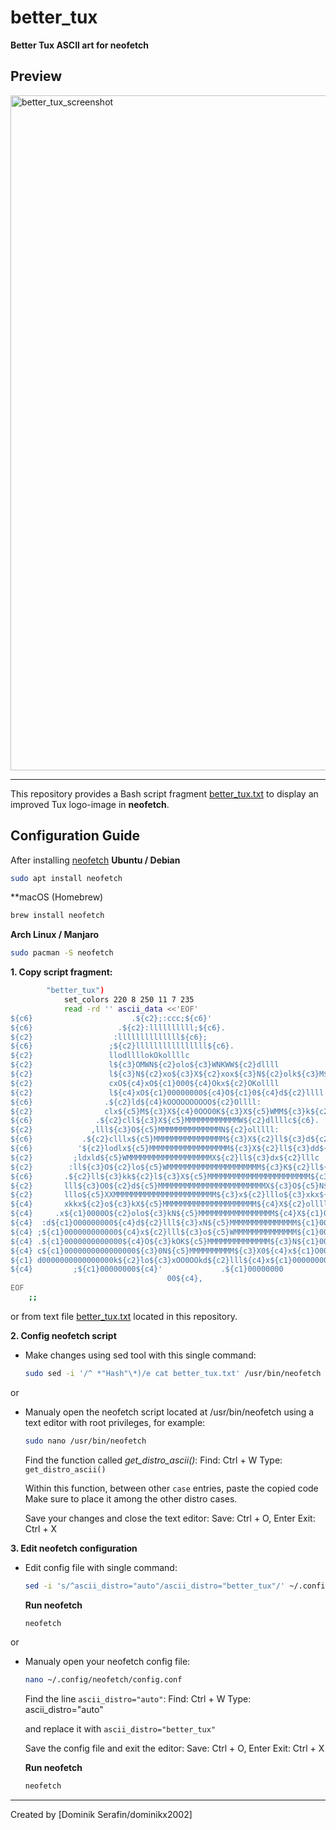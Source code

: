 # better_tux  
**Better Tux ASCII art for neofetch**

## Preview
<img width="1920" height="1080" alt="better_tux_screenshot" src="https://github.com/user-attachments/assets/2506d13e-311b-4afa-a996-060021a0be4e" />

---

This repository provides a Bash script fragment [better_tux.txt](better_tux.txt) to display an improved Tux logo-image in **neofetch**.

## Configuration Guide

After installing [neofetch](https://github.com/dylanaraps/neofetch.git)
**Ubuntu / Debian**
```bash
sudo apt install neofetch
```
**macOS (Homebrew)
```bash
brew install neofetch
```
**Arch Linux / Manjaro**
```bash
sudo pacman -S neofetch
```

**1. Copy script fragment:**
```bash
        "better_tux")
            set_colors 220 8 250 11 7 235 
            read -rd '' ascii_data <<'EOF'
${c6}                      .${c2};:ccc;${c6}'                    
${c6}                   .${c2}:llllllllll;${c6}.                 
${c2}                  :llllllllllllll${c6};                
${c6}                 ;${c2}llllllllllllllll${c6}.               
${c2}                 llodllllokOkollllc               
${c2}                 l${c3}OMWN${c2}olo${c3}WNKWW${c2}dllll               
${c2}                 l${c3}N${c2}xo${c3}X${c2}xox${c3}N${c2}olk${c3}M${c2}0llll               
${c2}                 cxO${c4}xO${c1}000${c4}Okx${c2}OKollll               
${c2}                 l${c4}xO${c1}00000000${c4}O${c1}0${c4}d${c2}llll               
${c6}                .${c2}ld${c4}kOOOOOOOOOO${c2}Ollll:              
${c2}                clx${c5}M${c3}X${c4}0OOO0K${c3}X${c5}WMM${c3}k${c2}llll:             
${c6}              .${c2}cll${c3}X${c5}MMMMMMMMMMMMW${c2}dllllc${c6}.           
${c2}             ,lll${c3}O${c5}MMMMMMMMMMMMMMN${c2}olllll:          
${c6}           .${c2}clllx${c5}MMMMMMMMMMMMMMMM${c3}X${c2}ll${c3}d${c2}olll${c6}'        
${c6}          '${c2}lodlx${c5}MMMMMMMMMMMMMMMMMM${c3}X${c2}ll${c3}dd${c2}lll:       
${c2}         ;ldxld${c5}WMMMMMMMMMMMMMMMMMMMX${c2}ll${c3}dx${c2}lllc      
${c2}        :ll${c3}O${c2}lo${c5}WMMMMMMMMMMMMMMMMMMMMM${c3}K${c2}ll${c3}Ko${c2}lll:     
${c6}       .${c2}ll${c3}kk${c2}l${c3}X${c5}MMMMMMMMMMMMMMMMMMMMMMM${c3}k${c2}l${c3}0k${c2}llll${c6}.    
${c2}       lll${c3}O0${c2}d${c5}MMMMMMMMMMMMMMMMMMMMMMMMX${c3}O${c5}N${c3}O${c2}olll${c6}'    
${c2}       lllo${c5}XXMMMMMMMMMMMMMMMMMMMMMMM${c3}x${c2}lllo${c3}xkx${c2}l${c6}.    
${c4}       xkkx${c2}o${c3}kX${c5}MMMMMMMMMMMMMMMMMMMMM${c4}X${c2}ollllll${c3}O${c2}:     
${c4}     .x${c1}0000O${c2}olo${c3}kN${c5}MMMMMMMMMMMMMMMMM${c4}X${c1}0O${c4}d${c2}ooo${c4}x${c1}O0O${c4}o    
${c4}  :d${c1}O00000000${c4}d${c2}lll${c3}xN${c5}MMMMMMMMMMMMMMM${c1}000000000000${c4}:   
${c4} ;${c1}000000000000${c4}x${c2}lll${c3}o${c5}WMMMMMMMMMMMMMM${c1}0000000000000${c4},  
${c4} .${c1}0000000000000${c4}O${c3}kOK${c5}MMMMMMMMMMMMMM${c3}N${c1}00000000000000${c4}o 
${c4} c${c1}0000000000000000${c3}0N${c5}MMMMMMMMMM${c3}X0${c4}x${c1}O000000000000${c4}d   
${c1} d0000000000000000k${c2}lo${c3}xOO0OOkd${c2}lll${c4}x${c1}0000000000       
${c4}         ;${c1}00000000${c4}'             .${c1}00000000         
                                   00${c4},
EOF
    ;;
```
or from text file [better_tux.txt](better_tux.txt) located in this repository.

**2. Config neofetch script**
- Make changes using sed tool with this single command:
   ```bash
   sudo sed -i '/^ *"Hash"\*)/e cat better_tux.txt' /usr/bin/neofetch
   ```

or

- Manualy open the neofetch script located at /usr/bin/neofetch using a text editor with root privileges, for example:
   ```bash
   sudo nano /usr/bin/neofetch
   ```

  Find the function called *get_distro_ascii()*:
   Find: Ctrl + W
   Type: `get_distro_ascii()`
  
  Within this function, between other `case` entries, paste the copied code
  Make sure to place it among the other distro cases.
  
  Save your changes and close the text editor:
   Save: Ctrl + O, Enter
   Exit: Ctrl + X


**3. Edit neofetch configuration**  
- Edit config file with single command:
   ```bash
   sed -i 's/^ascii_distro="auto"/ascii_distro="better_tux"/' ~/.config/neofetch/config.conf
   ```
   
   **Run neofetch**  
   ```bash
   neofetch
   ```

or

- Manualy open your neofetch config file:
   ```bash
   nano ~/.config/neofetch/config.conf
   ```
   
   Find the line `ascii_distro="auto"`:
   Find: Ctrl + W
   Type: ascii_distro="auto"
   
   and replace it with `ascii_distro="better_tux"`
  
   Save the config file and exit the editor:
   Save: Ctrl + O, Enter
   Exit: Ctrl + X

   **Run neofetch**  
   ```bash
   neofetch
   ```
   
---

Created by [Dominik Serafin/dominikx2002]
